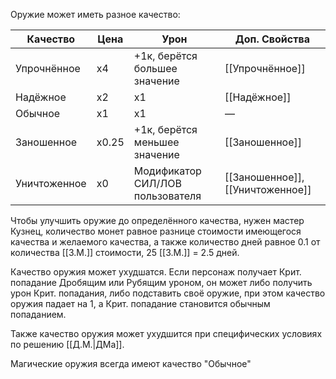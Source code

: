 Оружие может иметь разное качество:

| Качество     | Цена  | Урон                             | Доп. Свойства                    |
| ------------ | ----- | -------------------------------- | -------------------------------- |
| Упрочнённое  | х4    | +1к, берётся большее значение    | [[Упрочнённое]]                  |
| Надёжное     | х2    | х1                               | [[Надёжное]]                     |
| Обычное      | х1    | х1                               | —                                |
| Заношенное   | х0.25 | +1к, берётся меньшее значение    | [[Заношенное]]                   |
| Уничтоженное | х0    | Модификатор СИЛ/ЛОВ пользователя | [[Заношенное]], [[Уничтоженное]] |

Чтобы улучшить оружие до определённого качества, нужен мастер Кузнец, количество монет равное разнице стоимости имеющегося качества и желаемого качества, а также количество дней равное 0.1 от количества [[З.М.]] стоимости, 25 [[З.М.]] = 2.5 дней.

Качество оружия может ухудшатся. Если персонаж получает Крит. попадание Дробящим или Рубящим уроном, он может либо получить урон Крит. попадания, либо подставить своё оружие, при этом качество оружия падает на 1, а Крит. попадание становится обычным попаданием.

Также качество оружия может ухудшится при специфических условиях по решению [[Д.М.|ДМа]].

Магические оружия всегда имеют качество "Обычное"